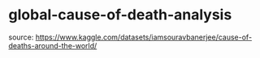 # global-cause-of-death-analysis
source: https://www.kaggle.com/datasets/iamsouravbanerjee/cause-of-deaths-around-the-world/
